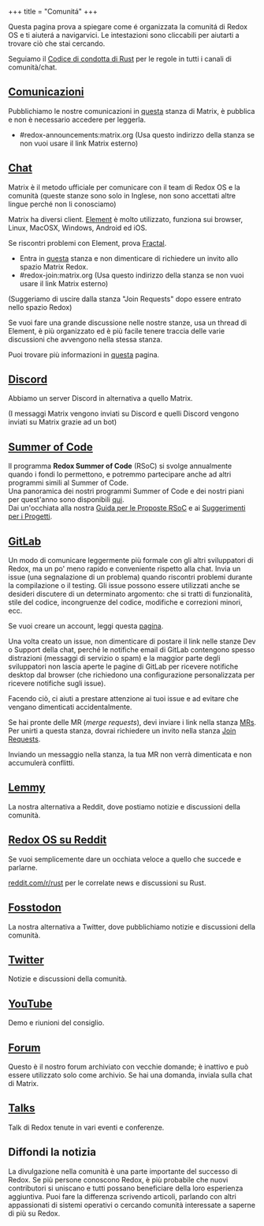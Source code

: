 +++
title = "Comunitá"
+++

Questa pagina prova a spiegare come é organizzata la comunitá di Redox OS e ti aiuterá a navigarvici. Le intestazioni sono cliccabili per aiutarti a trovare ciò che stai cercando.

Seguiamo il [Codice di condotta di Rust](https://www.rust-lang.org/policies/code-of-conduct) per le regole in tutti i canali di comunità/chat.

## [Comunicazioni](https://matrix.to/#/#redox-announcements:matrix.org)

Pubblichiamo le nostre comunicazioni in [questa](https://matrix.to/#/#redox-announcements:matrix.org) stanza di Matrix, è pubblica e non è necessario accedere per leggerla.

- #redox-announcements:matrix.org (Usa questo indirizzo della stanza se non vuoi usare il link Matrix esterno)

## [Chat](https://matrix.to/#/#redox-join:matrix.org)

Matrix è il metodo ufficiale per comunicare con il team di Redox OS e la comunità (queste stanze sono solo in Inglese, non sono accettati altre lingue perché non li conosciamo)

Matrix ha diversi client. [Element](https://element.io/) è molto utilizzato, funziona sui browser, Linux, MacOSX, Windows, Android ed iOS.

Se riscontri problemi con Element, prova [Fractal](https://gitlab.gnome.org/World/fractal).

- Entra in [questa](https://matrix.to/#/#redox-join:matrix.org) stanza e non dimenticare di richiedere un invito allo spazio Matrix Redox.
- #redox-join:matrix.org (Usa questo indirizzo della stanza se non vuoi usare il link Matrix esterno)

(Suggeriamo di uscire dalla stanza "Join Requests" dopo essere entrato nello spazio Redox)

Se vuoi fare una grande discussione nelle nostre stanze, usa un thread di Element, è più organizzato ed è più facile tenere traccia delle varie discussioni che avvengono nella stessa stanza.

Puoi trovare più informazioni in [questa](https://doc.redox-os.org/book/chat.html) pagina.

## [Discord](https://discord.gg/JfggvrHGDY)

Abbiamo un server Discord in alternativa a quello Matrix.

(I messaggi Matrix vengono inviati su Discord e quelli Discord vengono inviati su Matrix grazie ad un bot)

## [Summer of Code](/rsoc)

Il programma **Redox Summer of Code** (RSoC) si svolge annualmente quando i fondi lo permettono, e potremmo partecipare anche ad altri programmi simili al Summer of Code.  
Una panoramica dei nostri programmi Summer of Code e dei nostri piani per quest'anno sono disponibili [qui](/rsoc).  
Dai un'occhiata alla nostra [Guida per le Proposte RSoC](/rsoc-proposal-how-to) e ai [Suggerimenti per i Progetti](/rsoc-project-suggestions).

## [GitLab](https://gitlab.redox-os.org/redox-os/redox)

Un modo di comunicare leggermente più formale con gli altri sviluppatori di Redox, ma un po' meno rapido e conveniente rispetto alla chat. Invia un issue (una segnalazione di un problema) quando riscontri problemi durante la compilazione o il testing. Gli issue possono essere utilizzati anche se desideri discutere di un determinato argomento: che si tratti di funzionalità, stile del codice, incongruenze del codice, modifiche e correzioni minori, ecc.

Se vuoi creare un account, leggi questa [pagina](https://doc.redox-os.org/book/signing-in-to-gitlab.html).

Una volta creato un issue, non dimenticare di postare il link nelle stanze Dev o Support della chat, perché le notifiche email di GitLab contengono spesso distrazioni (messaggi di servizio o spam) e la maggior parte degli sviluppatori non lascia aperte le pagine di GitLab per ricevere notifiche desktop dal browser (che richiedono una configurazione personalizzata per ricevere notifiche sugli issue).

Facendo ciò, ci aiuti a prestare attenzione ai tuoi issue e ad evitare che vengano dimenticati accidentalmente.

Se hai pronte delle MR (*merge requests*), devi inviare i link nella stanza [MRs](https://matrix.to/#/#redox-mrs:matrix.org). Per unirti a questa stanza, dovrai richiedere un invito nella stanza [Join Requests](https://matrix.to/#/#redox-join:matrix.org).

Inviando un messaggio nella stanza, la tua MR non verrà dimenticata e non accumulerà conflitti.

## [Lemmy](https://lemmy.world/c/redox)

La nostra alternativa a Reddit, dove postiamo notizie e discussioni della comunità.

## [Redox OS su Reddit](https://www.reddit.com/r/Redox/)

Se vuoi semplicemente dare un occhiata veloce a quello che succede e parlarne.

[reddit.com/r/rust](https://www.reddit.com/r/rust) per le correlate news e discussioni su Rust.

## [Fosstodon](https://fosstodon.org/@redox)

La nostra alternativa a Twitter, dove pubblichiamo notizie e discussioni della comunità.

## [Twitter](https://twitter.com/redox_os)

Notizie e discussioni della comunità.

## [YouTube](https://www.youtube.com/@RedoxOS)

Demo e riunioni del consiglio.

## [Forum](https://discourse.redox-os.org/)

Questo è il nostro forum archiviato con vecchie domande; è inattivo e può essere utilizzato solo come archivio. Se hai una domanda, inviala sulla chat di Matrix.

## [Talks](/talks/)

Talk di Redox tenute in vari eventi e conferenze.

## Diffondi la notizia

La divulgazione nella comunità è una parte importante del successo di Redox. Se più persone conoscono Redox, è più probabile che nuovi contributori si uniscano e tutti possano beneficiare della loro esperienza aggiuntiva. Puoi fare la differenza scrivendo articoli, parlando con altri appassionati di sistemi operativi o cercando comunità interessate a saperne di più su Redox.
